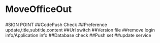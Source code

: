 # MoveOfficeOut
#####
#SIGN POINT
##CodePush Check
##Preference update,title,subtitle,content
##Url switch
##Version file
##remove login info/Application info
##Database check
##Push set
##update service


